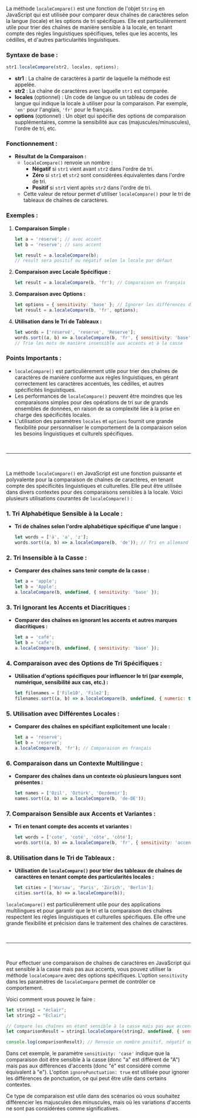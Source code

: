 La méthode `localeCompare()` est une fonction de l'objet `String` en JavaScript qui est utilisée pour comparer deux chaînes de caractères selon la langue (locale) et les options de tri spécifiques. Elle est particulièrement utile pour trier des chaînes de manière sensible à la locale, en tenant compte des règles linguistiques spécifiques, telles que les accents, les cédilles, et d'autres particularités linguistiques.

### Syntaxe de base :
```javascript
str1.localeCompare(str2, locales, options);
```

- **str1** : La chaîne de caractères à partir de laquelle la méthode est appelée.
- **str2** : La chaîne de caractères avec laquelle `str1` est comparée.
- **locales** (optionnel) : Un code de langue ou un tableau de codes de langue qui indique la locale à utiliser pour la comparaison. Par exemple, `'en'` pour l'anglais, `'fr'` pour le français.
- **options** (optionnel) : Un objet qui spécifie des options de comparaison supplémentaires, comme la sensibilité aux cas (majuscules/minuscules), l'ordre de tri, etc.

### Fonctionnement :

- **Résultat de la Comparaison :**
  - `localeCompare()` renvoie un nombre :
    - **Négatif** si `str1` vient avant `str2` dans l'ordre de tri.
    - **Zéro** si `str1` et `str2` sont considérées équivalentes dans l'ordre de tri.
    - **Positif** si `str1` vient après `str2` dans l'ordre de tri.
  - Cette valeur de retour permet d'utiliser `localeCompare()` pour le tri de tableaux de chaînes de caractères.

### Exemples :

1. **Comparaison Simple :**
   ```javascript
   let a = 'réservé'; // avec accent
   let b = 'reserve'; // sans accent

   let result = a.localeCompare(b);
   // result sera positif ou négatif selon la locale par défaut
   ```

2. **Comparaison avec Locale Spécifique :**
   ```javascript
   let result = a.localeCompare(b, 'fr'); // Comparaison en français
   ```

3. **Comparaison avec Options :**
   ```javascript
   let options = { sensitivity: 'base' }; // Ignorer les différences de cas et d'accents
   let result = a.localeCompare(b, 'fr', options);
   ```

4. **Utilisation dans le Tri de Tableaux :**
   ```javascript
   let words = ['réservé', 'reserve', 'Réserve'];
   words.sort((a, b) => a.localeCompare(b, 'fr', { sensitivity: 'base' }));
   // Trie les mots de manière insensible aux accents et à la casse
   ```

### Points Importants :

- `localeCompare()` est particulièrement utile pour trier des chaînes de caractères de manière conforme aux règles linguistiques, en gérant correctement les caractères accentués, les cédilles, et autres spécificités linguistiques.
- Les performances de `localeCompare()` peuvent être moindres que les comparaisons simples pour des opérations de tri sur de grands ensembles de données, en raison de sa complexité liée à la prise en charge des spécificités locales.
- L'utilisation des paramètres `locales` et `options` fournit une grande flexibilité pour personnaliser le comportement de la comparaison selon les besoins linguistiques et culturels spécifiques.

<br>

<hr>

<br>

La méthode `localeCompare()` en JavaScript est une fonction puissante et polyvalente pour la comparaison de chaînes de caractères, en tenant compte des spécificités linguistiques et culturelles. Elle peut être utilisée dans divers contextes pour des comparaisons sensibles à la locale. Voici plusieurs utilisations courantes de `localeCompare()` :

### 1. Tri Alphabétique Sensible à la Locale :
- **Tri de chaînes selon l'ordre alphabétique spécifique d'une langue :**
  ```javascript
  let words = ['ä', 'a', 'z'];
  words.sort((a, b) => a.localeCompare(b, 'de')); // Tri en allemand
  ```

### 2. Tri Insensible à la Casse :
- **Comparer des chaînes sans tenir compte de la casse :**
  ```javascript
  let a = 'apple';
  let b = 'Apple';
  a.localeCompare(b, undefined, { sensitivity: 'base' });
  ```

### 3. Tri Ignorant les Accents et Diacritiques :
- **Comparer des chaînes en ignorant les accents et autres marques diacritiques :**
  ```javascript
  let a = 'café';
  let b = 'cafe';
  a.localeCompare(b, undefined, { sensitivity: 'base' });
  ```

### 4. Comparaison avec des Options de Tri Spécifiques :
- **Utilisation d'options spécifiques pour influencer le tri (par exemple, numérique, sensibilité aux cas, etc.) :**
  ```javascript
  let filenames = ['File10', 'File2'];
  filenames.sort((a, b) => a.localeCompare(b, undefined, { numeric: true }));
  ```

### 5. Utilisation avec Différentes Locales :
- **Comparer des chaînes en spécifiant explicitement une locale :**
  ```javascript
  let a = 'réservé';
  let b = 'reserve';
  a.localeCompare(b, 'fr'); // Comparaison en français
  ```

### 6. Comparaison dans un Contexte Multilingue :
- **Comparer des chaînes dans un contexte où plusieurs langues sont présentes :**
  ```javascript
  let names = ['Özil', 'Öztürk', 'Oezdemir'];
  names.sort((a, b) => a.localeCompare(b, 'de-DE'));
  ```

### 7. Comparaison Sensible aux Accents et Variantes :
- **Tri en tenant compte des accents et variantes :**
  ```javascript
  let words = ['cote', 'coté', 'côte', 'côté'];
  words.sort((a, b) => a.localeCompare(b, 'fr', { sensitivity: 'accent' }));
  ```

### 8. Utilisation dans le Tri de Tableaux :
- **Utilisation de `localeCompare()` pour trier des tableaux de chaînes de caractères en tenant compte des particularités locales :**
  ```javascript
  let cities = ['Warsaw', 'Paris', 'Zürich', 'Berlin'];
  cities.sort((a, b) => a.localeCompare(b));
  ```

`localeCompare()` est particulièrement utile pour des applications multilingues et pour garantir que le tri et la comparaison des chaînes respectent les règles linguistiques et culturelles spécifiques. Elle offre une grande flexibilité et précision dans le traitement des chaînes de caractères.

<br>

<hr>

<br>

Pour effectuer une comparaison de chaînes de caractères en JavaScript qui est sensible à la casse mais pas aux accents, vous pouvez utiliser la méthode `localeCompare` avec des options spécifiques. L'option `sensitivity` dans les paramètres de `localeCompare` permet de contrôler ce comportement.

Voici comment vous pouvez le faire :

```javascript
let string1 = "éclair";
let string2 = "Eclair";

// Compare les chaînes en étant sensible à la casse mais pas aux accents
let comparisonResult = string1.localeCompare(string2, undefined, { sensitivity: 'case', ignorePunctuation: true });

console.log(comparisonResult); // Renvoie un nombre positif, négatif ou 0 selon le résultat de la comparaison
```

Dans cet exemple, le paramètre `sensitivity: 'case'` indique que la comparaison doit être sensible à la casse (donc "a" est différent de "A") mais pas aux différences d'accents (donc "é" est considéré comme équivalent à "e"). L'option `ignorePunctuation: true` est utilisée pour ignorer les différences de ponctuation, ce qui peut être utile dans certains contextes.

Ce type de comparaison est utile dans des scénarios où vous souhaitez différencier les majuscules des minuscules, mais où les variations d'accents ne sont pas considérées comme significatives.